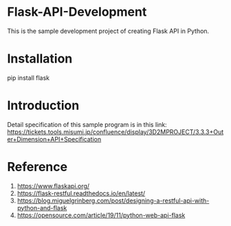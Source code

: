 # Flask-API-Development
This is the sample development project of creating Flask API in Python.

# Installation
pip install flask

# Introduction
Detail specification of this sample program is in this link: https://tickets.tools.misumi.jp/confluence/display/3D2MPROJECT/3.3.3+Outer+Dimension+API+Specification

# Reference
1. https://www.flaskapi.org/
2. https://flask-restful.readthedocs.io/en/latest/
3. https://blog.miguelgrinberg.com/post/designing-a-restful-api-with-python-and-flask
4. https://opensource.com/article/19/11/python-web-api-flask
